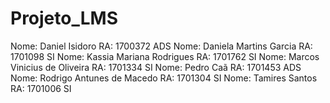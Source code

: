 # Projeto_LMS
Nome: Daniel Isidoro                 RA: 1700372    ADS
Nome: Daniela Martins Garcia         RA: 1701098    SI
Nome: Kassia Mariana Rodrigues       RA: 1701762    SI
Nome: Marcos Vinicius de Oliveira    RA: 1701334    SI
Nome: Pedro Caã                      RA: 1701453    ADS
Nome: Rodrigo Antunes de Macedo      RA: 1701304    SI
Nome: Tamires Santos                 RA: 1701006    SI
